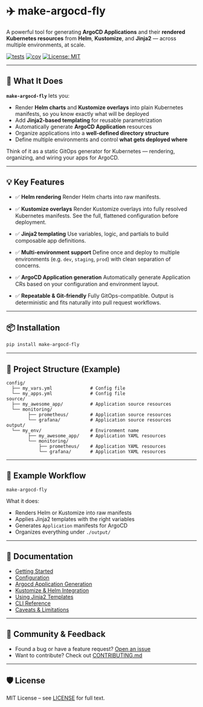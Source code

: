 # ✈️ make-argocd-fly

A powerful tool for generating **ArgoCD Applications** and their **rendered Kubernetes resources** from **Helm**, **Kustomize**, and **Jinja2** — across multiple environments, at scale.

[![tests](https://img.shields.io/github/actions/workflow/status/Karandash8/make-argocd-fly/coverage.yml?branch=main)](https://github.com/Karandash8/make-argocd-fly/actions/workflows/coverage.yml)
[![cov](https://img.shields.io/endpoint?url=https://gist.githubusercontent.com/Karandash8/26eb92c97bbfac22b938afebac85e7cd/raw/covbadge.json)](https://img.shields.io/endpoint?url=https://gist.githubusercontent.com/Karandash8/26eb92c97bbfac22b938afebac85e7cd/raw/covbadge.json)
[![License: MIT](https://img.shields.io/badge/License-MIT-blue.svg)](LICENSE)

---

## 🔧 What It Does

**`make-argocd-fly`** lets you:

- Render **Helm charts** and **Kustomize overlays** into plain Kubernetes manifests, so you know exactly what will be deployed
- Add **Jinja2-based templating** for reusable parametrization
- Automatically generate **ArgoCD Application** resources
- Organize applications into a **well-defined directory structure**
- Define multiple environments and control **what gets deployed where**

Think of it as a static GitOps generator for Kubernetes — rendering, organizing, and wiring your apps for ArgoCD.

---

## 💡 Key Features

* ✅ **Helm rendering**
Render Helm charts into raw manifests.

* ✅ **Kustomize overlays**
Render Kustomize overlays into fully resolved Kubernetes manifests. See the full, flattened configuration before deployment.

* ✅ **Jinja2 templating**
Use variables, logic, and partials to build composable app definitions.

* ✅ **Multi-environment support**
Define once and deploy to multiple environments (e.g. `dev`, `staging`, `prod`) with clean separation of concerns.

* ✅ **ArgoCD Application generation**
Automatically generate Application CRs based on your configuration and environment layout.

* ✅ **Repeatable & Git-friendly**
Fully GitOps-compatible. Output is deterministic and fits naturally into pull request workflows.

---

## 📦 Installation

```bash
pip install make-argocd-fly
```

---

## 📁 Project Structure (Example)

```
config/
  ├── my_vars.yml              # Config file
  └── my_apps.yml              # Config file
source/
  ├── my_awesome_app/          # Application source resources
  └── monitoring/
        ├── prometheus/        # Application source resources
        └── grafana/           # Application source resources
output/
  └── my_env/                  # Environment name
        ├── my_awesome_app/    # Application YAML resources
        └── monitoring/
            ├── prometheus/    # Application YAML resources
            └── grafana/       # Application YAML resources
```

---

## 🔄 Example Workflow

```
make-argocd-fly
```

What it does:
- Renders Helm or Kustomize into raw manifests
- Applies Jinja2 templates with the right variables
- Generates `Application` manifests for ArgoCD
- Organizes everything under `./output/`

---

## 📘 Documentation

- [Getting Started](https://github.com/Karandash8/make-argocd-fly/blob/main/docs/getting-started.md)
- [Configuration](https://github.com/Karandash8/make-argocd-fly/blob/main/docs/configuration.md)
- [Argocd Application Generation](https://github.com/Karandash8/make-argocd-fly/blob/main/docs/argocd.md)
- [Kustomize & Helm Integration](https://github.com/Karandash8/make-argocd-fly/blob/main/docs/kustomize.md)
- [Using Jinja2 Templates](https://github.com/Karandash8/make-argocd-fly/blob/main/docs/templates.md)
- [CLI Reference](https://github.com/Karandash8/make-argocd-fly/blob/main/docs/cli.md)
- [Caveats & Limitations](https://github.com/Karandash8/make-argocd-fly/blob/main/docs/caveats.md)

---

## 📣 Community & Feedback

- Found a bug or have a feature request? [Open an issue](https://github.com/Karandash8/make-argocd-fly/issues)
- Want to contribute? Check out [CONTRIBUTING.md](https://github.com/Karandash8/make-argocd-fly/blob/main/CONTRIBUTING.md)

---

## 🛡 License

MIT License – see [LICENSE](https://github.com/Karandash8/make-argocd-fly/blob/main/LICENSE) for full text.
